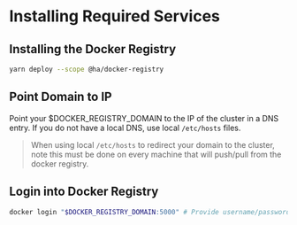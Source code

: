 # Installing Required Services

## Installing the Docker Registry

```bash
yarn deploy --scope @ha/docker-registry
```

## Point Domain to IP

Point your $DOCKER_REGISTRY_DOMAIN to the IP of the cluster in a DNS entry. If you do not have a local DNS, use local `/etc/hosts` files.

> When using local `/etc/hosts` to redirect your domain to the cluster, note this must be done on every machine that will push/pull from the docker registry.

## Login into Docker Registry

```bash
docker login "$DOCKER_REGISTRY_DOMAIN:5000" # Provide username/password
```
